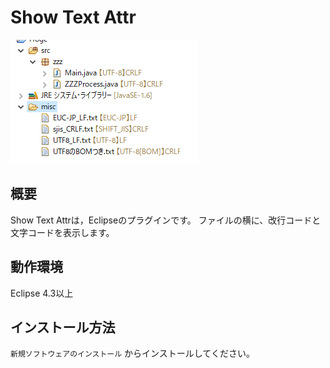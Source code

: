 
# Show Text Attr

![スクショ](https://github.com/inosn7bc/showTextAttr/blob/master/docs/showTextAttr_image01.png)

## 概要

Show Text Attrは，Eclipseのプラグインです。
ファイルの横に、改行コードと文字コードを表示します。

## 動作環境
Eclipse 4.3以上

## インストール方法
`新規ソフトウェアのインストール` からインストールしてください。
